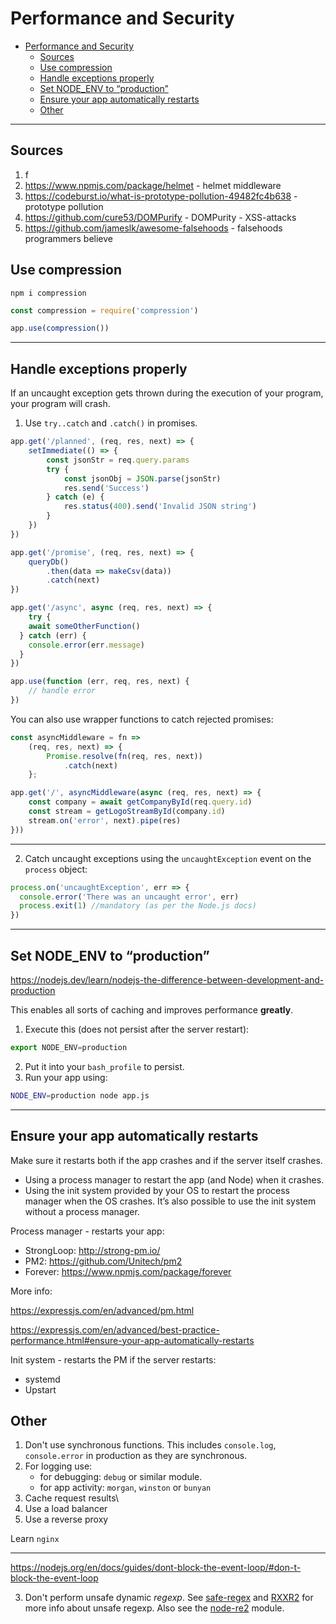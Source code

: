 # Performance and Security

- [Performance and Security](#performance-and-security)
	- [Sources](#sources)
	- [Use compression](#use-compression)
	- [Handle exceptions properly](#handle-exceptions-properly)
	- [Set NODE_ENV to “production”](#set-node_env-to-production)
	- [Ensure your app automatically restarts](#ensure-your-app-automatically-restarts)
	- [Other](#other)

***

## Sources

1. f
2. https://www.npmjs.com/package/helmet - helmet middleware
3. https://codeburst.io/what-is-prototype-pollution-49482fc4b638 - prototype pollution
4. https://github.com/cure53/DOMPurify - DOMPurity - XSS-attacks
5. https://github.com/jameslk/awesome-falsehoods - falsehoods programmers believe

## Use compression

```
npm i compression
```

```javascript
const compression = require('compression')

app.use(compression())
```

***


## Handle exceptions properly

If an uncaught exception gets thrown during the execution of your program, your program will crash.

1. Use `try..catch` and `.catch()` in promises.

```javascript
app.get('/planned', (req, res, next) => {
	setImmediate(() => {
		const jsonStr = req.query.params
		try {
			const jsonObj = JSON.parse(jsonStr)
			res.send('Success')
		} catch (e) {
			res.status(400).send('Invalid JSON string')
		}
	})
})

app.get('/promise', (req, res, next) => {
	queryDb()
		.then(data => makeCsv(data))
		.catch(next)
})

app.get('/async', async (req, res, next) => {
	try {
    await someOtherFunction()
  } catch (err) {
    console.error(err.message)
  }
})

app.use(function (err, req, res, next) {
	// handle error
})
```

You can also use wrapper functions to catch rejected promises:

```javascript
const asyncMiddleware = fn =>
	(req, res, next) => {
		Promise.resolve(fn(req, res, next))
			.catch(next)
	};

app.get('/', asyncMiddleware(async (req, res, next) => {
	const company = await getCompanyById(req.query.id)
	const stream = getLogoStreamById(company.id)
	stream.on('error', next).pipe(res)
}))
```

***

2. Catch uncaught exceptions using the `uncaughtException` event on the `process` object:

```js
process.on('uncaughtException', err => {
  console.error('There was an uncaught error', err)
  process.exit(1) //mandatory (as per the Node.js docs)
})
```

***


## Set NODE_ENV to “production”

https://nodejs.dev/learn/nodejs-the-difference-between-development-and-production

This enables all sorts of caching and improves performance **greatly**. 

1. Execute this (does not persist after the server restart):

```js
export NODE_ENV=production
```

2. Put it into your `bash_profile` to persist. 
3. Run your app using:

```bash
NODE_ENV=production node app.js
```


***


## Ensure your app automatically restarts

Make sure it restarts both if the app crashes and if the server itself crashes. 

- Using a process manager to restart the app (and Node) when it crashes.
- Using the init system provided by your OS to restart the process manager when the OS crashes. It’s also possible to use the init system without a process manager.

Process manager - restarts your app:

- StrongLoop: http://strong-pm.io/
- PM2: https://github.com/Unitech/pm2
- Forever: https://www.npmjs.com/package/forever
  
More info: 

https://expressjs.com/en/advanced/pm.html

https://expressjs.com/en/advanced/best-practice-performance.html#ensure-your-app-automatically-restarts

Init system - restarts the PM if the server restarts:

- systemd
- Upstart


## Other

1. Don't use synchronous functions. This includes `console.log`, `console.error` in production as they are synchronous. 
2. For logging use:
   - for debugging: `debug` or similar module.
   - for app activity: `morgan`, `winston` or `bunyan`
3. Cache request results\
4. Use a load balancer
5. Use a reverse proxy

Learn `nginx`

***

https://nodejs.org/en/docs/guides/dont-block-the-event-loop/#don-t-block-the-event-loop

3. Don't perform unsafe dynamic *regexp*. See [safe-regex](https://github.com/substack/safe-regex) and [RXXR2](https://www.cs.bham.ac.uk/~hxt/research/rxxr2/) for more info about unsafe regexp. Also see the [node-re2](https://github.com/uhop/node-re2) module.
